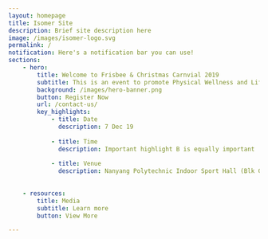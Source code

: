 ```yaml
---
layout: homepage
title: Isomer Site
description: Brief site description here
image: /images/isomer-logo.svg
permalink: /
notification: Here's a notification bar you can use!
sections:
    - hero:
        title: Welcome to Frisbee & Christmas Carnvial 2019
        subtitle: This is an event to promote Physical Wellness and Lifelong Learning amongst the residents 
        background: /images/hero-banner.png
        button: Register Now
        url: /contact-us/
        key_highlights:
            - title: Date
              description: 7 Dec 19
             
            - title: Time
              description: Important highlight B is equally important
              
            - title: Venue
              description: Nanyang Polytechnic Indoor Sport Hall (Blk G Level 2) 
              
     
    - resources:
        title: Media
        subtitle: Learn more
        button: View More

---
```


